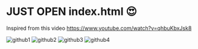 # JUST OPEN index.html 😍

Inspired from this video https://www.youtube.com/watch?v=qhbuKbxJsk8

![github1](https://user-images.githubusercontent.com/22329040/138175222-d54d360c-cca1-49ef-9822-13b5e3cd02d8.png)
![github2](https://user-images.githubusercontent.com/22329040/138175272-71a6a984-7b45-4d68-ad6f-2d4c9e34808e.png)
![github3](https://user-images.githubusercontent.com/22329040/138175277-f2039343-e26f-403c-b5fe-e4187700cc57.png)
![github4](https://user-images.githubusercontent.com/22329040/138175278-1e745ca2-ddfe-4eba-bdbf-57e2e12e10fa.png)
